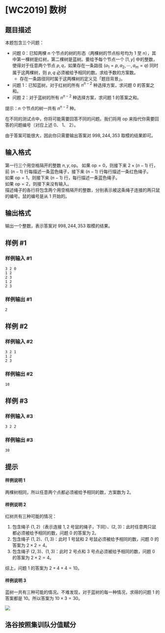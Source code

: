 # [WC2019] 数树

## 题目描述

本题包含三个问题：
- 问题 0：已知两棵 $n$ 个节点的树的形态（两棵树的节点标号均为 $1$ 至 $n$），其中第一棵树是红树，第二棵树是蓝树。要给予每个节点一个 $[1, y]$ 中的整数，使得对于任意两个节点 $p, q$，如果存在一条路径 $(a_1 = p, a_2, \cdots , a_m = q)$ 同时属于这两棵树，则 $p, q$ 必须被给予相同的数。求给予数的方案数。
  - 存在一条路径同时属于这两棵树的定义见「题目背景」。
- 问题 1：已知蓝树，对于红树的所有 $n^{n-2}$ 种选择方案，求问题 0 的答案之和。
- 问题 2：对于蓝树的所有 $n^{n-2}$ 种选择方案，求问题 1 的答案之和。

提示：$n$ 个节点的树一共有 $n^{n-2}$ 种。

在不同的测试点中，你将可能需要回答不同的问题。我们将用 $\text{op}$ 来指代你需要回答的问题编号（对应上述 0、 1、 2）。

由于答案可能很大，因此你只需要输出答案对 $998, 244, 353$ 取模的结果即可。

## 输入格式

第一行三个用空格隔开的整数 $n, y, \text{op}$。
如果 $\text{op} = 0$，则接下来 $2 \times (n - 1)$ 行，前 $(n - 1)$ 行每描述一条蓝色绳子，接下来 $(n - 1)$ 行每行描述一条红色绳子。  
如果 $\text{op} = 1$，则接下来 $(n - 1)$ 行，每行描述一条蓝色绳子。  
如果 $\text{op} = 2$，则接下来没有输入。  
描述绳子的各行将包含两个用空格隔开的整数，分别表示被这条绳子连接的两只鼠的编号。鼠的编号是从 $1$ 开始的。

## 输出格式

输出一个整数，表示答案对 $998, 244, 353$ 取模的结果。

## 样例 #1

### 样例输入 #1
```
3 2 0
1 2
2 3
1 2
2 3
```

### 样例输出 #1

```
2
```

## 样例 #2

### 样例输入 #2
```
3 2 1
1 2
2 3
```

### 样例输出 #2

```
10
```

## 样例 #3

### 样例输入 #3
```
3 2 2
```

### 样例输出 #3

```
30
```

## 提示

#### 样例说明 1
两棵树相同，所以任意两个点都必须被给予相同的数，方案数为 $2$。

#### 样例说明 2
红树共有三种可能的情况：
1. 包含绳子 $(1, 2)$（表示连接 $1, 2$ 号鼠的绳子，下同）、$(2, 3)$：此时任意两只鼠都必须被给予相同的数，问题 0 的答案为 $2$。
2. 包含绳子 $(1, 2)$、$(1, 3)$：此时 $1$ 号鼠和 $2$ 号鼠必须被给予相同的数，问题 0 的答案为 $2 \times 2 = 4$。
3. 包含绳子 $(2, 3)$、$(1, 3)$：此时 $2$ 号点和 $3$ 号点必须被给予相同的数，问题 0 的答案为 $2 \times 2 = 4$。

综上，问题 1 的答案为 $2 + 4 + 4 = 10$。

#### 样例说明 3
蓝树一共有三种可能的情况。不难发现，对于蓝树的每一种情况，求得的问题 1 的答案都是 $10$。所以答案为 $10 \times 3 = 30$。

![](https://s2.ax1x.com/2019/02/01/k3qbvQ.png)

## 洛谷按照集训队分值赋分
